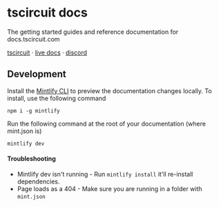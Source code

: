 # tscircuit docs

The getting started guides and reference documentation for docs.tscircuit.com

[tscircuit](https://tscircuit.com) &middot; [live docs](https://docs.tscircuit.com) &middot; [discord](https://tscircuit.com/join)

## Development

Install the [Mintlify CLI](https://www.npmjs.com/package/mintlify) to preview the documentation changes locally. To install, use the following command

```
npm i -g mintlify
```

Run the following command at the root of your documentation (where mint.json is)

```
mintlify dev
```

#### Troubleshooting


- Mintlify dev isn't running - Run `mintlify install` it'll re-install dependencies.
- Page loads as a 404 - Make sure you are running in a folder with `mint.json`
